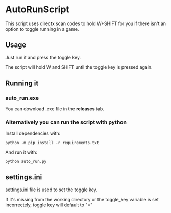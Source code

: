 # AutoRunScript
This script uses directx scan codes to hold W+SHIFT for you if there isn't an option to toggle running in a game.

## Usage
Just run it and press the toggle key.

The script will hold W and SHIFT until the toggle key is pressed again.

## Running it
### auto_run.exe
You can download .exe file in the **releases** tab.

### Alternatively you can run the script with python
Install dependencies with:
```
python -m pip install -r requirements.txt
```

And run it with:
```
python auto_run.py
```

## settings.ini
[settings.ini](settings.ini) file is used to set the toggle key.

If it's missing from the working directory or the toggle_key variable is set incorrectely, toggle key will default to "="
